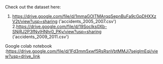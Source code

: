 Check out the dataset here:
1. https://drive.google.com/file/d/1mmaGOlTMArqqSepnBuFa9cGpDHXXzV2t/view?usp=sharing         ('accidents_2005_2007.csv')
2.https://drive.google.com/file/d/19SocIks0Xb-SNjRJ2P3fNvlHNhr0_PKy/view?usp=sharing    ('accidents_2009_2011.csv')

Google colab notebook :https://drive.google.com/file/d/1Fd3mm5xwf5RsRsnVbtMMJi7sejgImEqi/view?usp=drive_link


